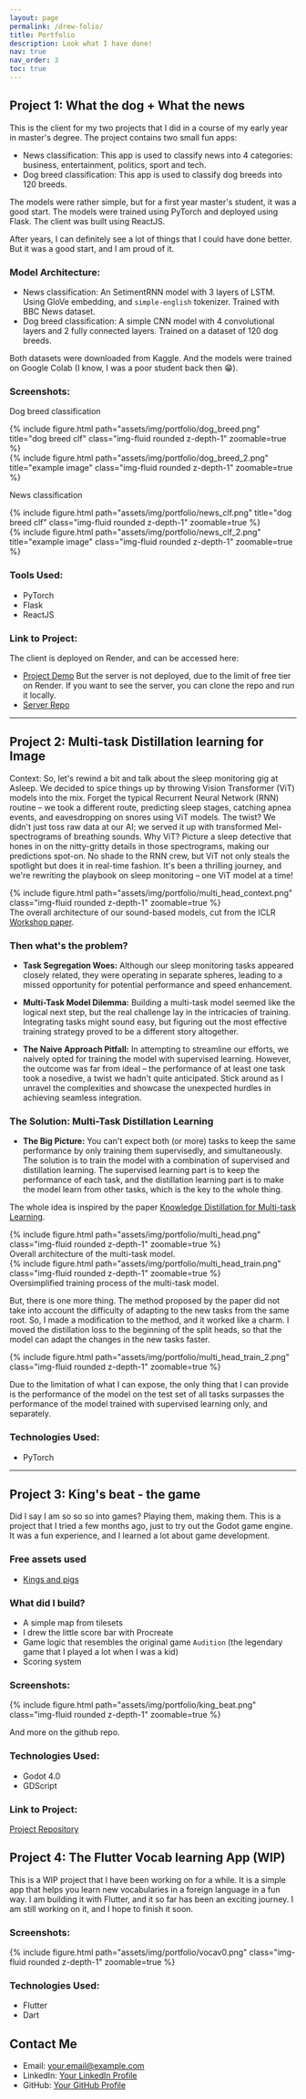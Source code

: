 ```yaml
---
layout: page
permalink: /drew-folio/
title: Portfolio
description: Look what I have done!
nav: true
nav_order: 3
toc: true
---
```




## Project 1: What the dog + What the news

This is the client for my two projects that I did in a course of my early year in master's degree. The project contains two small fun apps:
- News classification: This app is used to classify news into 4 categories: business, entertainment, politics, sport and tech.
- Dog breed classification: This app is used to classify dog breeds into 120 breeds.

The models were rather simple, but for a first year master's student, it was a good start. The models were trained using PyTorch and deployed using Flask. The client was built using ReactJS.

After years, I can definitely see a lot of things that I could have done better. But it was a good start, and I am proud of it.

### Model Architecture:
- News classification: An SetimentRNN model with 3 layers of LSTM. Using GloVe embedding, and `simple-english` tokenizer. Trained with BBC News dataset.
- Dog breed classification: A simple CNN model with 4 convolutional layers and 2 fully connected layers. Trained on a dataset of 120 dog breeds.

Both datasets were downloaded from Kaggle. And the models were trained on Google Colab (I know, I was a poor student back then 😁).

### Screenshots:

Dog breed classification
<div class="row justify-content-sm-center">
    <div class="col-sm-6 mt-3 mt-md-0">
        {% include figure.html path="assets/img/portfolio/dog_breed.png" title="dog breed clf" class="img-fluid rounded z-depth-1" zoomable=true %}
    </div>
    <div class="col-sm-6 mt-3 mt-md-0">
        {% include figure.html path="assets/img/portfolio/dog_breed_2.png" title="example image" class="img-fluid rounded z-depth-1" zoomable=true %}
    </div>
</div>


News classification
<div class="row justify-content-sm-center">
    <div class="col-sm-6 mt-3 mt-md-0">
        {% include figure.html path="assets/img/portfolio/news_clf.png" title="dog breed clf" class="img-fluid rounded z-depth-1" zoomable=true %}
    </div>
    <div class="col-sm-6 mt-3 mt-md-0">
        {% include figure.html path="assets/img/portfolio/news_clf_2.png" title="example image" class="img-fluid rounded z-depth-1" zoomable=true %}
    </div>
</div>

### Tools Used:

- PyTorch
- Flask
- ReactJS

### Link to Project:
The client is deployed on Render, and can be accessed here:
- [Project Demo](https://what-the-dog.onrender.com)
But the server is not deployed, due to the limit of free tier on Render. If you want to see the server, you can clone the repo and run it locally.
- [Server Repo](https://github.com/levulinh/what-the-dog-flask)

---

## Project 2: Multi-task Distillation learning for Image

Context: So, let's rewind a bit and talk about the sleep monitoring gig at Asleep. We decided to spice things up by throwing Vision Transformer (ViT) models into the mix. Forget the typical Recurrent Neural Network (RNN) routine – we took a different route, predicting sleep stages, catching apnea events, and eavesdropping on snores using ViT models. The twist? We didn't just toss raw data at our AI; we served it up with transformed Mel-spectrograms of breathing sounds. Why ViT? Picture a sleep detective that hones in on the nitty-gritty details in those spectrograms, making our predictions spot-on. No shade to the RNN crew, but ViT not only steals the spotlight but does it in real-time fashion. It's been a thrilling journey, and we're rewriting the playbook on sleep monitoring – one ViT model at a time!

<div class="row mt-3">
    <div class="col-sm mt-3 mt-md-0">
        {% include figure.html path="assets/img/portfolio/multi_head_context.png" class="img-fluid rounded z-depth-1" zoomable=true %}
    </div>
</div>
<div class="caption">
    The overall architecture of our sound-based models, cut from the ICLR <a href="https://openreview.net/pdf?id=mIRztWMsVJ">Workshop paper</a>.
</div>

### Then what's the problem?
- **Task Segregation Woes:**
Although our sleep monitoring tasks appeared closely related, they were operating in separate spheres, leading to a missed opportunity for potential performance and speed enhancement.

- **Multi-Task Model Dilemma:**
Building a multi-task model seemed like the logical next step, but the real challenge lay in the intricacies of training. Integrating tasks might sound easy, but figuring out the most effective training strategy proved to be a different story altogether.

- **The Naive Approach Pitfall:**
In attempting to streamline our efforts, we naively opted for training the model with supervised learning. However, the outcome was far from ideal – the performance of at least one task took a nosedive, a twist we hadn't quite anticipated. Stick around as I unravel the complexities and showcase the unexpected hurdles in achieving seamless integration.

### The Solution: Multi-Task Distillation Learning

- **The Big Picture:**
You can't expect both (or more) tasks to keep the same performance by only training them supervisedly, and simultaneously. The solution is to train the model with a combination of supervised and distillation learning. The supervised learning part is to keep the performance of each task, and the distillation learning part is to make the model learn from other tasks, which is the key to the whole thing.

The whole idea is inspired by the paper [Knowledge Distillation for Multi-task Learning](https://arxiv.org/abs/2007.06889).

<div class="row mt-3">
    <div class="col-sm mt-3 mt-md-0">
        {% include figure.html path="assets/img/portfolio/multi_head.png" class="img-fluid rounded z-depth-1" zoomable=true %}
    </div>
</div>
<div class="caption">
    Overall architecture of the multi-task model.
</div>

<div class="row mt-3">
    <div class="col-sm mt-3 mt-md-0">
        {% include figure.html path="assets/img/portfolio/multi_head_train.png" class="img-fluid rounded z-depth-1" zoomable=true %}
    </div>
</div>
<div class="caption">
    Oversimplified training process of the multi-task model.
</div>

But, there is one more thing. The method proposed by the paper did not take into account the difficulty of adapting to the new tasks from the same root. So, I made a modification to the method, and it worked like a charm.
I moved the distillation loss to the beginning of the split heads, so that the model can adapt the changes in the new tasks faster.

<div class="row mt-3">
    <div class="col-sm mt-3 mt-md-0">
        {% include figure.html path="assets/img/portfolio/multi_head_train_2.png" class="img-fluid rounded z-depth-1" zoomable=true %}
    </div>
</div>

Due to the limitation of what I can expose, the only thing that I can provide is the performance of the model on the test set of all tasks surpasses the performance of the model trained with supervised learning only, and separately.

### Technologies Used:

- PyTorch

---

## Project 3: King's beat - the game

Did I say I am so so so into games? Playing them, making them. This is a project that I tried a few months ago, just to try out the Godot game engine. It was a fun experience, and I learned a lot about game development.

### Free assets used
- [Kings and pigs](https://pixelfrog-assets.itch.io/kings-and-pigs)

### What did I build?
- A simple map from tilesets
- I drew the little score bar with Procreate
- Game logic that resembles the original game `Audition` (the legendary game that I played a lot when I was a kid)
- Scoring system

### Screenshots:
<div class="row mt-3">
    <div class="col-sm mt-3 mt-md-0">
        {% include figure.html path="assets/img/portfolio/king_beat.png" class="img-fluid rounded z-depth-1" zoomable=true %}
    </div>
</div>

And more on the github repo.

### Technologies Used:

- Godot 4.0
- GDScript

### Link to Project:

[Project Repository](https://github.com/levulinh/king-beat-game/tree/main)


## Project 4: The Flutter Vocab learning App (WIP)
This is a WIP project that I have been working on for a while. It is a simple app that helps you learn new vocabularies in a foreign language in a fun way. I am building it with Flutter, and it so far has been an exciting journey. I am still working on it, and I hope to finish it soon.

### Screenshots:
<div class="row mt-3">
    <div class="col-sm mt-3 mt-md-0">
        {% include figure.html path="assets/img/portfolio/vocav0.png" class="img-fluid rounded z-depth-1" zoomable=true %}
    </div>
</div>

### Technologies Used:
- Flutter
- Dart


## Contact Me

- Email: your.email@example.com
- LinkedIn: [Your LinkedIn Profile](https://www.linkedin.com/in/andrew-le-d28m08y19/)
- GitHub: [Your GitHub Profile](https://github.com/levulinh)
